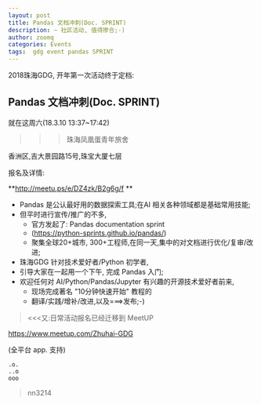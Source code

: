 ```yaml
---
layout: post
title: Pandas 文档冲刺(Doc. SPRINT)
description: ~ 社区活动, 值得掺合;-)
author: zoomq
categories: Events
tags:  gdg event pandas SPRINT
---
```



2018珠海GDG,
开年第一次活动终于定档:

## Pandas 文档冲刺(Doc. SPRINT)

就在这周六(18.3.10 13:37~17:42)

<!--more-->
 

>>>珠海凤凰蛋青年旅舍

香洲区,吉大景园路15号,珠宝大厦七层

报名及详情:

**http://meetu.ps/e/DZ4zk/B2g6g/f **

- Pandas 是公认最好用的数据探索工具;在AI 相关各种领域都是基础常用技能;
- 但平时进行宣传/推广的不多,
    + 官方发起了: Pandas documentation sprint
    + (https://python-sprints.github.io/pandas/)
    + 聚集全球20+城市, 300+工程师,在同一天,集中的对文档进行优化/复审/改进;
- 珠海GDG 针对技术爱好者/Python 初学者, 
- 引导大家在一起用一个下午, 完成 Pandas 入门;
- 欢迎任何对 AI/Python/Pandas/Jupyter 有兴趣的开源技术爱好者前来,
    + 现场完成著名 "10分钟快速开始" 教程的
    + 翻译/实践/增补/改进,以及===>发布;-)


> <<<又:日常活动报名已经迁移到 MeetUP

https://www.meetup.com/Zhuhai-GDG

(全平台 app. 支持)

    .o.
    ..o
    ooo

> nn3214